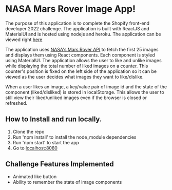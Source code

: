 # NASA Mars Rover Image App!

The purpose of this application is to complete the Shopify front-end developer 2022 challenge.
The application is built with ReactJS and MaterialUI and is hosted using nodejs and heroku.
The application can be viewed right [here](https://nasa-rover-image-feed.herokuapp.com/)

The application uses [NASA's Mars Rover API](https://api.nasa.gov/) to fetch the first 25 images and displays
them using React components. Each component is styled using MaterialUI. The application allows the user to like and unlike
images while displaying the total number of liked images on a counter. This counter's position is fixed on the left side of 
the application so it can be viewed as the user decides what images they want to like/dislike. 

When a user likes an image, a key/value pair of image id and the state of the component (liked/disliked) is stored in localStorage.
This allows the user to still view their liked/unliked images even if the browser is closed or refreshed.

## How to Install and run locally.

1. Clone the repo
2. Run 'npm install' to install the node_module dependencies 
3. Run 'npm start' to start the app
4. Go to [localhost:8080](http://localhost:8080/) 

## Challenge Features Implemented
- Animated like button
- Ability to remember the state of image components


